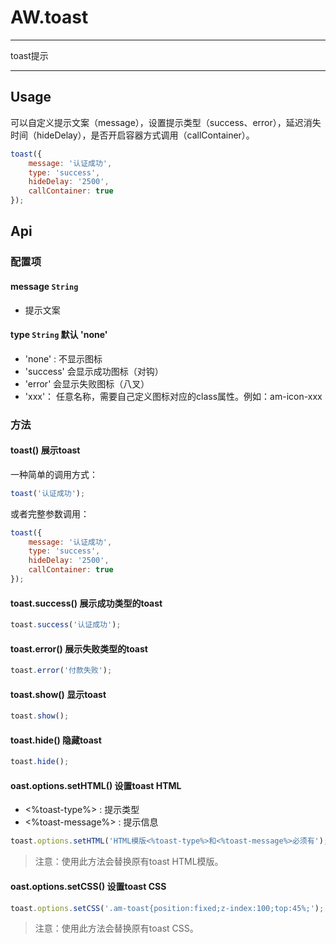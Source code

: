 # AW.toast

---

toast提示

---

## Usage

可以自定义提示文案（message），设置提示类型（success、error），延迟消失时间（hideDelay），是否开启容器方式调用（callContainer）。

```javascript
toast({
    message: '认证成功',
    type: 'success',
    hideDelay: '2500',
    callContainer: true
});
```

## Api

### 配置项

#### message `String` 
  
  * 提示文案

#### type `String` 默认 'none'

  * 'none' : 不显示图标
  * 'success' 会显示成功图标（对钩）
  * 'error' 会显示失败图标（八叉）
  * 'xxx'： 任意名称，需要自己定义图标对应的class属性。例如：am-icon-xxx


### 方法

#### toast() 展示toast

一种简单的调用方式：

```javascript
toast('认证成功');
```

或者完整参数调用：

```javascript
toast({
    message: '认证成功',
    type: 'success',
    hideDelay: '2500',
    callContainer: true
});
```

#### toast.success() 展示成功类型的toast

```javascript
toast.success('认证成功');
```

#### toast.error() 展示失败类型的toast

```javascript
toast.error('付款失败');
```

#### toast.show() 显示toast

```javascript
toast.show();
```

#### toast.hide() 隐藏toast

```javascript
toast.hide();
```

#### oast.options.setHTML() 设置toast HTML

  * <%toast-type%> : 提示类型
  * <%toast-message%> : 提示信息
  
```javascript
toast.options.setHTML('HTML模版<%toast-type%>和<%toast-message%>必须有');
```

> 注意：使用此方法会替换原有toast HTML模版。

#### oast.options.setCSS() 设置toast CSS
  
```javascript
toast.options.setCSS('.am-toast{position:fixed;z-index:100;top:45%;');
```
> 注意：使用此方法会替换原有toast CSS。
